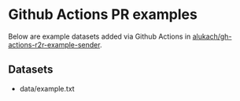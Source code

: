 # Github Actions PR examples

Below are example datasets added via Github Actions in [alukach/gh-actions-r2r-example-sender](https://alukach/gh-actions-r2r-example-sender).

## Datasets


* data/example.txt

